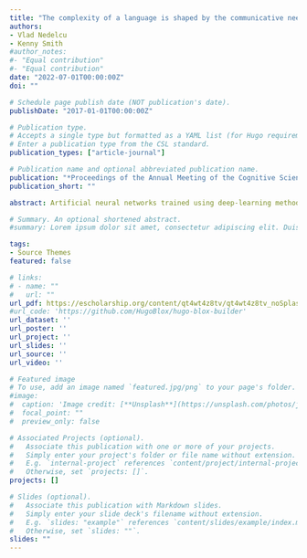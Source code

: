```yaml
---
title: "The complexity of a language is shaped by the communicative needs of its users and by the hierarchical nature of their social inferences"
authors:
- Vlad Nedelcu
- Kenny Smith
#author_notes:
#- "Equal contribution"
#- "Equal contribution"
date: "2022-07-01T00:00:00Z"
doi: ""

# Schedule page publish date (NOT publication's date).
publishDate: "2017-01-01T00:00:00Z"

# Publication type.
# Accepts a single type but formatted as a YAML list (for Hugo requirements).
# Enter a publication type from the CSL standard.
publication_types: ["article-journal"]

# Publication name and optional abbreviated publication name.
publication: "*Proceedings of the Annual Meeting of the Cognitive Science Society, 44*"
publication_short: ""

abstract: Artificial neural networks trained using deep-learning methods to solve a simple reference game by optimizing a task-specific utility develop efficient semantic categorization systems that trade off complexity against informativeness, much like the category systems of human languages do. But what exact type of structures in the semantic space could result in efficient categories, and how are these structures shaped by the contexts of communication? We propose a NN model that moves beyond the minimal dyadic setup and show that the emergence of convexity, a property of semantic systems that facilitates this efficiency, is dependent on the amount of variability in communication contexts across partners. We use a method of input representation based on compositional vector embeddings that is able to achieve a higher level of communication success than regular non-compositional representation methods, and can achieve a better balance between maintaining the structure of the semantic space and optimizing utility.

# Summary. An optional shortened abstract.
#summary: Lorem ipsum dolor sit amet, consectetur adipiscing elit. Duis posuere tellus ac convallis placerat. Proin tincidunt #magna sed ex sollicitudin condimentum.

tags:
- Source Themes
featured: false

# links:
# - name: ""
#   url: ""
url_pdf: https://escholarship.org/content/qt4wt4z8tv/qt4wt4z8tv_noSplash_61732295190bb3f88ba6cd4f18e6f5ee.pdf
#url_code: 'https://github.com/HugoBlox/hugo-blox-builder'
url_dataset: ''
url_poster: ''
url_project: ''
url_slides: ''
url_source: ''
url_video: ''

# Featured image
# To use, add an image named `featured.jpg/png` to your page's folder. 
#image:
#  caption: 'Image credit: [**Unsplash**](https://unsplash.com/photos/jdD8gXaTZsc)'
#  focal_point: ""
#  preview_only: false

# Associated Projects (optional).
#   Associate this publication with one or more of your projects.
#   Simply enter your project's folder or file name without extension.
#   E.g. `internal-project` references `content/project/internal-project/index.md`.
#   Otherwise, set `projects: []`.
projects: []

# Slides (optional).
#   Associate this publication with Markdown slides.
#   Simply enter your slide deck's filename without extension.
#   E.g. `slides: "example"` references `content/slides/example/index.md`.
#   Otherwise, set `slides: ""`.
slides: ""
---
```

